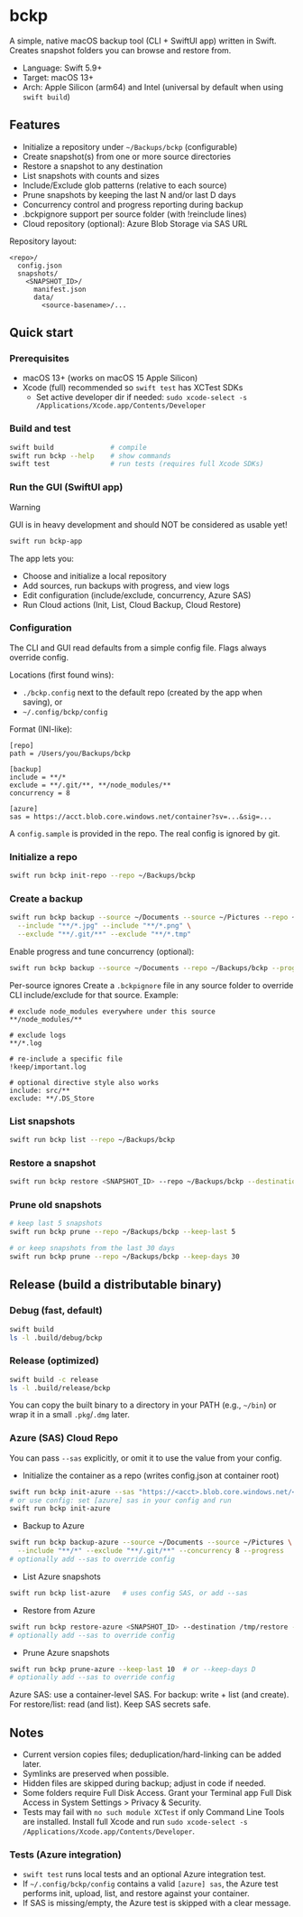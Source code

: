 # bckp

A simple, native macOS backup tool (CLI + SwiftUI app) written in Swift. Creates snapshot folders you can browse and restore from.

- Language: Swift 5.9+
- Target: macOS 13+
- Arch: Apple Silicon (arm64) and Intel (universal by default when using `swift build`)

## Features
- Initialize a repository under `~/Backups/bckp` (configurable)
- Create snapshot(s) from one or more source directories
- Restore a snapshot to any destination
- List snapshots with counts and sizes
- Include/Exclude glob patterns (relative to each source)
- Prune snapshots by keeping the last N and/or last D days
- Concurrency control and progress reporting during backup
- .bckpignore support per source folder (with !reinclude lines)
- Cloud repository (optional): Azure Blob Storage via SAS URL

Repository layout:
```
<repo>/
  config.json
  snapshots/
    <SNAPSHOT_ID>/
      manifest.json
      data/
        <source-basename>/...
```

## Quick start

### Prerequisites
- macOS 13+ (works on macOS 15 Apple Silicon)
- Xcode (full) recommended so `swift test` has XCTest SDKs
  - Set active developer dir if needed: `sudo xcode-select -s /Applications/Xcode.app/Contents/Developer`

### Build and test
```bash
swift build              # compile
swift run bckp --help    # show commands
swift test               # run tests (requires full Xcode SDKs)
```

### Run the GUI (SwiftUI app)
> [!WARNING]  
> GUI is in heavy development and should NOT be considered as usable yet!

```bash
swift run bckp-app
```
The app lets you:
- Choose and initialize a local repository
- Add sources, run backups with progress, and view logs
- Edit configuration (include/exclude, concurrency, Azure SAS)
- Run Cloud actions (Init, List, Cloud Backup, Cloud Restore)

### Configuration
The CLI and GUI read defaults from a simple config file. Flags always override config.

Locations (first found wins):
- `./bckp.config` next to the default repo (created by the app when saving), or
- `~/.config/bckp/config`

Format (INI-like):
```
[repo]
path = /Users/you/Backups/bckp

[backup]
include = **/*
exclude = **/.git/**, **/node_modules/**
concurrency = 8

[azure]
sas = https://acct.blob.core.windows.net/container?sv=...&sig=...
```
A `config.sample` is provided in the repo. The real config is ignored by git.

### Initialize a repo
```bash
swift run bckp init-repo --repo ~/Backups/bckp
```

### Create a backup
```bash
swift run bckp backup --source ~/Documents --source ~/Pictures --repo ~/Backups/bckp \
  --include "**/*.jpg" --include "**/*.png" \
  --exclude "**/.git/**" --exclude "**/*.tmp"
```

Enable progress and tune concurrency (optional):
```bash
swift run bckp backup --source ~/Documents --repo ~/Backups/bckp --progress --concurrency 8
```

Per-source ignores
Create a `.bckpignore` file in any source folder to override CLI include/exclude for that source. Example:
```
# exclude node_modules everywhere under this source
**/node_modules/**

# exclude logs
**/*.log

# re-include a specific file
!keep/important.log

# optional directive style also works
include: src/**
exclude: **/.DS_Store
```

### List snapshots
```bash
swift run bckp list --repo ~/Backups/bckp
```

### Restore a snapshot
```bash
swift run bckp restore <SNAPSHOT_ID> --repo ~/Backups/bckp --destination ~/RestoreHere
```

### Prune old snapshots
```bash
# keep last 5 snapshots
swift run bckp prune --repo ~/Backups/bckp --keep-last 5

# or keep snapshots from the last 30 days
swift run bckp prune --repo ~/Backups/bckp --keep-days 30
```

## Release (build a distributable binary)

### Debug (fast, default)
```bash
swift build
ls -l .build/debug/bckp
```

### Release (optimized)
```bash
swift build -c release
ls -l .build/release/bckp
```

You can copy the built binary to a directory in your PATH (e.g., `~/bin`) or wrap it in a small `.pkg`/`.dmg` later.

### Azure (SAS) Cloud Repo
You can pass `--sas` explicitly, or omit it to use the value from your config.

- Initialize the container as a repo (writes config.json at container root)
```bash
swift run bckp init-azure --sas "https://<acct>.blob.core.windows.net/<container>?sv=...&sig=..."
# or use config: set [azure] sas in your config and run
swift run bckp init-azure
```

- Backup to Azure
```bash
swift run bckp backup-azure --source ~/Documents --source ~/Pictures \
  --include "**/*" --exclude "**/.git/**" --concurrency 8 --progress
# optionally add --sas to override config
```

- List Azure snapshots
```bash
swift run bckp list-azure   # uses config SAS, or add --sas
```

- Restore from Azure
```bash
swift run bckp restore-azure <SNAPSHOT_ID> --destination /tmp/restore --concurrency 8
# optionally add --sas to override config
```

- Prune Azure snapshots
```bash
swift run bckp prune-azure --keep-last 10  # or --keep-days D
# optionally add --sas to override config
```

Azure SAS: use a container-level SAS. For backup: write + list (and create). For restore/list: read (and list). Keep SAS secrets safe.

## Notes
- Current version copies files; deduplication/hard-linking can be added later.
- Symlinks are preserved when possible.
- Hidden files are skipped during backup; adjust in code if needed.
- Some folders require Full Disk Access. Grant your Terminal app Full Disk Access in System Settings > Privacy & Security.
- Tests may fail with `no such module XCTest` if only Command Line Tools are installed. Install full Xcode and run `sudo xcode-select -s /Applications/Xcode.app/Contents/Developer`.

### Tests (Azure integration)
- `swift test` runs local tests and an optional Azure integration test.
- If `~/.config/bckp/config` contains a valid `[azure] sas`, the Azure test performs init, upload, list, and restore against your container.
- If SAS is missing/empty, the Azure test is skipped with a clear message.
